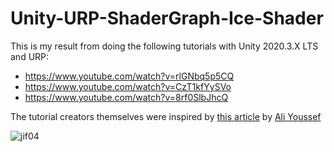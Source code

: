 # Unity-URP-ShaderGraph-Ice-Shader

This is my result from doing the following tutorials with Unity 2020.3.X LTS and URP:
- https://www.youtube.com/watch?v=rlGNbq5p5CQ
- https://www.youtube.com/watch?v=CzT1kfYySVo
- https://www.youtube.com/watch?v=8rf0SlbJhcQ


The tutorial creators themselves were inspired by [this article](https://80.lv/articles/how-to-build-cracked-ice-in-material-editor/) by [Ali Youssef](https://www.artstation.com/ali_y)



![jif04](https://user-images.githubusercontent.com/28339986/117579141-e75a6500-b0f1-11eb-8e06-4d26fef5feac.gif)
